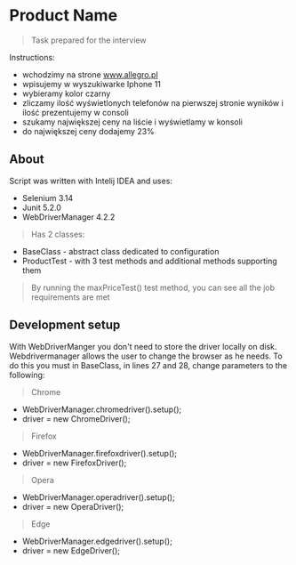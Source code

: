 # Product Name
> Task prepared for the interview

Instructions:
* wchodzimy na strone www.allegro.pl
* wpisujemy w wyszukiwarke Iphone 11
* wybieramy kolor czarny
* zliczamy ilość wyświetlonych telefonów na pierwszej stronie wyników i ilość prezentujemy w consoli
* szukamy największej ceny na liście i wyświetlamy w konsoli
* do największej ceny dodajemy 23% 

## About
Script was written with Intelij IDEA and uses:
* Selenium 3.14
* Junit 5.2.0
* WebDriverManager 4.2.2
> Has 2 classes:
* BaseClass - abstract class dedicated to configuration
* ProductTest - with 3 test methods and additional methods supporting them

> By running the maxPriceTest() test method, you can see all the job requirements are met

## Development setup

With WebDriverManger you don't need to store the driver locally on disk. Webdrivermanager allows the user to change the browser as he needs. To do this you must in BaseClass, in lines 27 and 28, change parameters to the following:
> Chrome
- WebDriverManager.chromedriver().setup();
- driver = new ChromeDriver();
> Firefox
- WebDriverManager.firefoxdriver().setup();
- driver = new FirefoxDriver();
> Opera
- WebDriverManager.operadriver().setup();
- driver = new OperaDriver();
> Edge
- WebDriverManager.edgedriver().setup();
- driver = new EdgeDriver();
